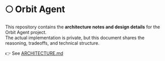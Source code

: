 # 🌕 Orbit Agent

This repository contains the **architecture notes and design details** for the Orbit Agent project.  
The actual implementation is private, but this document shares the reasoning, tradeoffs, and technical structure.  

👉 See [ARCHITECTURE.md](./ARCHITECTURE.md)
